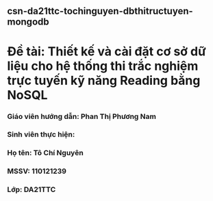 ## csn-da21ttc-tochinguyen-dbthitructuyen-mongodb 
# Đề tài: Thiết kế và cài đặt cơ sở dữ liệu cho hệ thống thi trắc nghiệm trực tuyến kỹ năng Reading bằng NoSQL
### Giáo viên hướng dẫn: Phan Thị Phương Nam
### Sinh viên thực hiện: 
### Họ tên: Tô Chí Nguyên
### MSSV: 110121239
### Lớp: DA21TTC
